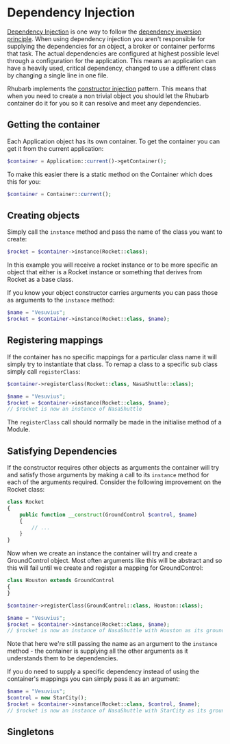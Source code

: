Dependency Injection
====================

[Dependency Injection](https://en.wikipedia.org/wiki/Dependency_injection) is one way to follow the
[dependency inversion principle](https://en.wikipedia.org/wiki/Dependency_inversion_principle). When using
dependency injection you aren't responsible for supplying the dependencies for an object, a broker or container
performs that task. The actual dependencies are configured at highest possible level through a configuration
for the application. This means an application can have a heavily used, critical dependency, changed to use a
different class by changing a single line in one file.

Rhubarb implements the [constructor injection](https://en.wikipedia.org/wiki/Dependency_injection#Constructor_injection)
pattern. This means that when you need to create a non trivial object you should let the Rhubarb container do it
for you so it can resolve and meet any dependencies.

## Getting the container

Each Application object has its own container. To get the container you can get it from the current application:

``` php
$container = Application::current()->getContainer();
```

To make this easier there is a static method on the Container which does this for you:

``` php
$container = Container::current();
```

## Creating objects

Simply call the `instance` method and pass the name of the class you want to create:

``` php
$rocket = $container->instance(Rocket::class);
```

In this example you will receive a rocket instance or to be more specific an object that either is a Rocket
instance or something that derives from Rocket as a base class.

If you know your object constructor carries arguments you can pass those as arguments to the `instance` method:

``` php
$name = "Vesuvius";
$rocket = $container->instance(Rocket::class, $name);
```

## Registering mappings

If the container has no specific mappings for a particular class name it will simply try to instantiate that
class. To remap a class to a specific sub class simply call `registerClass`:

``` php
$container->registerClass(Rocket::class, NasaShuttle::class);

$name = "Vesuvius";
$rocket = $container->instance(Rocket::class, $name);
// $rocket is now an instance of NasaShuttle
```

The `registerClass` call should normally be made in the initialise method of a Module.

## Satisfying Dependencies

If the constructor requires other objects as arguments the container will try and satisfy those arguments by
making a call to its `instance` method for each of the arguments required. Consider the following improvement
on the Rocket class:

``` php
class Rocket
{
    public function __construct(GroundControl $control, $name)
    {
        // ...
    }
}
```

Now when we create an instance the container will try and create a GroundControl object. Most often arguments
like this will be abstract and so this will fail until we create and register a mapping for GroundControl:

``` php
class Houston extends GroundControl
{
}

$container->registerClass(GroundControl::class, Houston::class);

$name = "Vesuvius";
$rocket = $container->instance(Rocket::class, $name);
// $rocket is now an instance of NasaShuttle with Houston as its ground controller.
```

Note that here we're still passing the name as an argument to the `instance` method - the container is
supplying all the other arguments as it understands them to be dependencies.

If you do need to supply a specific dependency instead of using the container's mappings you can simply
pass it as an argument:

``` php
$name = "Vesuvius";
$control = new StarCity();
$rocket = $container->instance(Rocket::class, $control, $name);
// $rocket is now an instance of NasaShuttle with StarCity as its ground controller...
```

## Singletons